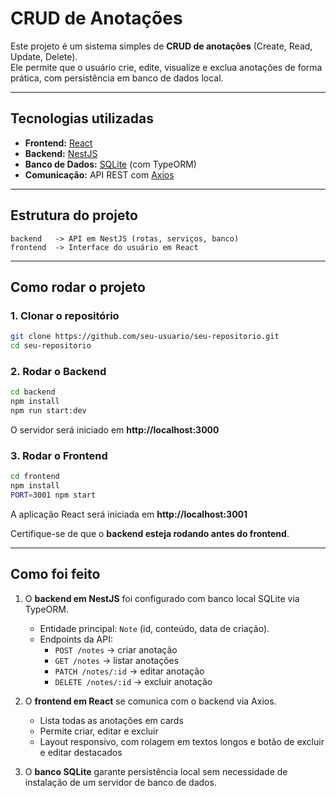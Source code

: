 # CRUD de Anotações  

Este projeto é um sistema simples de **CRUD de anotações** (Create, Read, Update, Delete).  
Ele permite que o usuário crie, edite, visualize e exclua anotações de forma prática, com persistência em banco de dados local.  

---

## Tecnologias utilizadas
- **Frontend:** [React](https://reactjs.org/)  
- **Backend:** [NestJS](https://nestjs.com/)  
- **Banco de Dados:** [SQLite](https://www.sqlite.org/) (com TypeORM)  
- **Comunicação:** API REST com [Axios](https://axios-http.com/)  

---

##  Estrutura do projeto
```
backend   -> API em NestJS (rotas, serviços, banco)
frontend  -> Interface do usuário em React
```

---

## Como rodar o projeto

### 1. Clonar o repositório
```bash
git clone https://github.com/seu-usuario/seu-repositorio.git
cd seu-repositorio
```

### 2. Rodar o Backend
```bash
cd backend
npm install
npm run start:dev
```
O servidor será iniciado em **http://localhost:3000**  

### 3. Rodar o Frontend
```bash
cd frontend
npm install
PORT=3001 npm start
```
A aplicação React será iniciada em **http://localhost:3001**  

Certifique-se de que o **backend esteja rodando antes do frontend**.  

---

## Como foi feito
1. O **backend em NestJS** foi configurado com banco local SQLite via TypeORM.  
   - Entidade principal: `Note` (id, conteúdo, data de criação).  
   - Endpoints da API:  
     - `POST /notes` → criar anotação  
     - `GET /notes` → listar anotações  
     - `PATCH /notes/:id` → editar anotação  
     - `DELETE /notes/:id` → excluir anotação  

2. O **frontend em React** se comunica com o backend via Axios.  
   - Lista todas as anotações em cards  
   - Permite criar, editar e excluir  
   - Layout responsivo, com rolagem em textos longos e botão de excluir e editar destacados

3. O **banco SQLite** garante persistência local sem necessidade de instalação de um servidor de banco de dados.  

